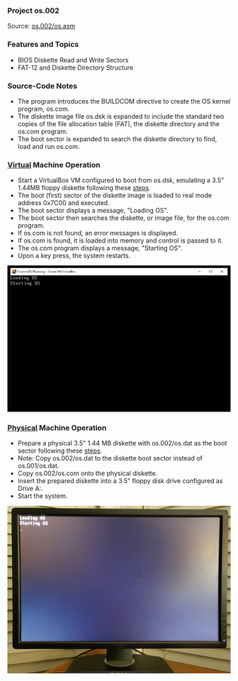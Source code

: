 ### Project os.002
Source: [os.002/os.asm](../os.002/os.asm)
### Features and Topics
- BIOS Diskette Read and Write Sectors
- FAT-12 and Diskette Directory Structure
### Source-Code Notes
- The program introduces the BUILDCOM directive to create the OS kernel program, os.com.
- The diskette image file os.dsk is expanded to include the standard two copies of the file allocation table (FAT), the diskette directory and the os.com program.
- The boot sector is expanded to search the diskette directory to find, load and run os.com.
### [Virtual](VIRTUAL.md) Machine Operation
- Start a VirtualBox VM configured to boot from os.dsk, emulating a 3.5" 1.44MB floppy diskette following these [steps](VIRTUAL.md).
- The boot (first) sector of the diskette image is loaded to real mode address 0x7C00 and executed.
- The boot sector displays a message, "Loading OS".
- The boot sector then searches the diskette, or image file, for the os.com program.
- If os.com is not found, an error messages is displayed.
- If os.com is found, it is loaded into memory and control is passed to it.
- The os.com program displays a message, "Starting OS".
- Upon a key press, the system restarts.

<img src="../images/os002_VirtualBox_001.PNG"/>

### [Physical](PHYSICAL.md) Machine Operation
- Prepare a physical 3.5" 1.44 MB diskette with os.002/os.dat as the boot sector following these [steps](PHYSICAL.md).
- Note: Copy os.002/os.dat to the diskette boot sector instead of os.001/os.dat.
- Copy os.002/os.com onto the physical diskette.
- Insert the prepared diskette into a 3.5" floppy disk drive configured as Drive A:.
- Start the system.

<img src="../images/os002_Boot_001.jpg"/>
